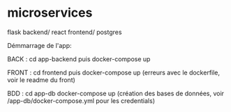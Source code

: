 
# microservices

flask backend/ react frontend/ postgres

Démmarrage de l'app:

BACK :
cd app-backend
puis docker-compose up 

FRONT : 
cd frontend
puis docker-compose up (erreurs avec le dockerfile, voir le readme du front)

BDD :
cd app-db
docker-compose up (création des bases de données, voir /app-db/docker-compose.yml pour les credentials)
